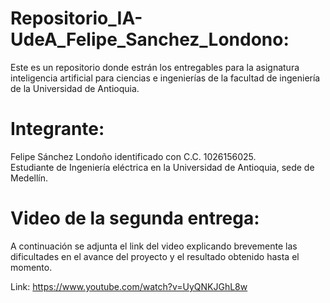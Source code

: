 # Repositorio_IA-UdeA_Felipe_Sanchez_Londono:
Este es un repositorio  donde estrán los entregables para la asignatura inteligencia artificial para ciencias e ingenierías de la facultad de ingeniería de la Universidad de Antioquia.

# Integrante:
Felipe Sánchez Londoño identificado con    C.C. 1026156025.      
Estudiante de Ingeniería eléctrica en la Universidad de Antioquia, sede de Medellín.

# Video de la segunda entrega:
A continuación se adjunta el link del video explicando brevemente las dificultades en el avance del proyecto y el resultado obtenido hasta el momento.

Link: https://www.youtube.com/watch?v=UyQNKJGhL8w
